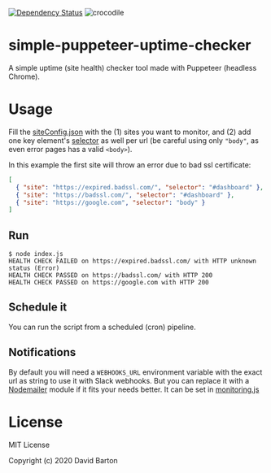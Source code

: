 [![Dependency Status](https://david-dm.org/theDavidBarton/simple-puppeteer-uptime-checker.svg)](https://david-dm.org/theDavidBarton/simple-puppeteer-uptime-checker)
![crocodile](https://img.shields.io/badge/crocodiles_in_the_basement-%F0%9F%90%8A_yes-orange.svg)

# simple-puppeteer-uptime-checker

A simple uptime (site health) checker tool made with Puppeteer (headless Chrome).

# Usage

Fill the [siteConfig.json](./siteConfig.json) with the (1) sites you want to monitor, and (2) add one key element's [selector](https://developer.mozilla.org/en-US/docs/Learn/CSS/Building_blocks/Selectors) as well per url (be careful using only `"body"`, as even error pages has a valid `<body>`).

In this example the first site will throw an error due to bad ssl certificate:

```json
[
  { "site": "https://expired.badssl.com/", "selector": "#dashboard" },
  { "site": "https://badssl.com/", "selector": "#dashboard" },
  { "site": "https://google.com", "selector": "body" }
]
```

## Run

```
$ node index.js
HEALTH CHECK FAILED on https://expired.badssl.com/ with HTTP unknown status (Error)
HEALTH CHECK PASSED on https://badssl.com/ with HTTP 200
HEALTH CHECK PASSED on https://google.com with HTTP 200
```

## Schedule it

You can run the script from a scheduled (cron) pipeline.

## Notifications

By default you will need a `WEBHOOKS_URL` environment variable with the exact url as string to use it with Slack webhooks. But you can replace it with a [Nodemailer](https://nodemailer.com/about/) module if it fits your needs better. It can be set in [monitoring.js](./monitoring.js)

# License

MIT License

Copyright (c) 2020 David Barton
